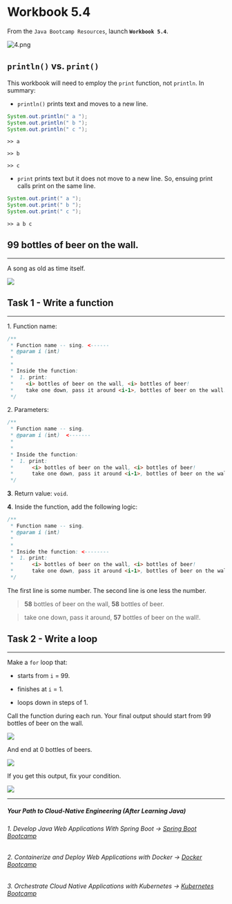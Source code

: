 # Workbook 5.4

From the `Java Bootcamp Resources`, launch **`Workbook 5.4`**.

![4.png](https://img-c.udemycdn.com/redactor/raw/article_lecture/2025-01-04_02-51-38-e5be7d4e8800c5b09991769dd7de2d4d.png)

## `println()` vs. `print()`

This workbook will need to employ the `print` function, not `println`. In summary:

 - `println()` prints text and moves to a new line.

```java
System.out.println(" a ");
System.out.println(" b ");
System.out.println(" c ");
```

`>> a`

`>> b`

`>> c`

- `print` prints text but it does not move to a new line. So, ensuing print calls print on the same line.

```java
System.out.print(" a ");
System.out.print(" b ");
System.out.print(" c ");
```

`>> a b c`

## 99 bottles of beer on the wall.
-------------------------------

A song as old as time itself.

![](https://img-c.udemycdn.com/redactor/raw/article_lecture/2025-01-04_02-51-39-3ae34bc503d93eab07cb1c911d6514e9.png)

## Task 1 - Write a function
-------------------------

1\. Function name:

```java
/**
 * Function name -- sing. <------
 * @param i (int)
 *
 *
 * Inside the function:
 *  1. print:
 *    <i> bottles of beer on the wall, <i> bottles of beer!
 *    take one down, pass it around <i-1>, bottles of beer on the wall!
 */
```

2\. Parameters:

```java
/**
 * Function name -- sing.
 * @param i (int)  <-------
 *
 *
 * Inside the function:
 *  1. print:
 *      <i> bottles of beer on the wall, <i> bottles of beer!
 *      take one down, pass it around <i-1>, bottles of beer on the wall!
 */
```

**3**. Return value: `void`.

**4**. Inside the function, add the following logic:

```java
/**
 * Function name -- sing.
 * @param i (int)
 *
 *
 * Inside the function: <--------
 *  1. print:
 *      <i> bottles of beer on the wall, <i> bottles of beer!
 *      take one down, pass it around <i-1>, bottles of beer on the wall!
 */
```
The first line is some number. The second line is one less the number.

> **58** bottles of beer on the wall, **58** bottles of beer.

> take one down, pass it around, **57** bottles of beer on the wall!.

## Task 2 - Write a loop
---------------------

Make a `for` loop that:

-  starts from `i` = 99.

-  finishes at `i` = 1.

-  loops down in steps of 1.

Call the function during each run. Your final output should start from 99 bottles of beer on the wall.

![](https://img-c.udemycdn.com/redactor/raw/article_lecture/2025-01-04_02-51-39-f0f6266a835210ac16aed9f1957f3e62.png)

And end at 0 bottles of beers.

![](https://img-c.udemycdn.com/redactor/raw/article_lecture/2025-01-04_02-51-39-097a4e8601fc710a0283aaea2da3a0e2.png)

If you get this output, fix your condition.

![](https://img-c.udemycdn.com/redactor/raw/article_lecture/2025-01-04_02-51-39-7ce97db8fed91243057c25e17c5f0916.png)

----------
##### Your Path to Cloud-Native Engineering (After Learning Java)
###### 1. Develop Java Web Applications With Spring Boot → [Spring Boot Bootcamp](https://www.udemy.com/course/the-complete-spring-boot-development-bootcamp/?couponCode=SPRING_BOOTCAMP)
###### 2. Containerize and Deploy Web Applications with Docker → [Docker Bootcamp](https://www.udemy.com/course/docker-bootcamp-conquer-docker-with-real-world-projects/?couponCode=DOCKER_BOOTCAMP)
###### 3. Orchestrate Cloud Native Applications with Kubernetes → [Kubernetes Bootcamp](https://kubernetestraining.io/)
